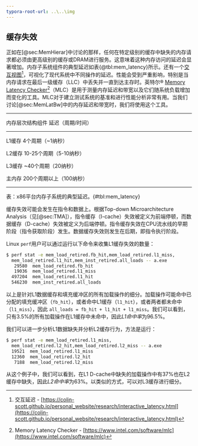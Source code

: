 ```yaml
---
typora-root-url: ..\..\img
---
```


## 缓存失效

正如在[@sec:MemHierar]中讨论的那样，任何在特定级别的缓存中缺失的内存请求都必须由更高级别的缓存或DRAM进行服务。这意味着这种内存访问的延迟会显著增加。内存子系统组件的典型延迟如表{@tbl:mem_latency}所示。还有一个[交互视图](https://colin-scott.github.io/personal_website/research/interactive_latency.html)[^1]，可视化了现代系统中不同操作的延迟。性能会受到严重影响，特别是当内存请求在最后一级缓存（LLC）中丢失并一直到达主存时。英特尔® [Memory Latency Checker](https://www.intel.com/software/mlc)[^2]（MLC）是用于测量内存延迟和带宽以及它们随系统负载增加而变化的工具。MLC对于建立测试系统的基准和进行性能分析非常有用。当我们讨论[@sec:MemLatBw]中的内存延迟和带宽时，我们将使用这个工具。

-------------------------------------------------
内存层次结构组件          延迟（周期/时间）

--------------------------   --------------------
L1缓存                      4个周期（~1纳秒）

L2缓存                      10-25个周期（5-10纳秒）

L3缓存                      ~40个周期（20纳秒）

主内存                      200个周期以上（100纳秒）

-------------------------------------------------

表：x86平台内存子系统的典型延迟。{#tbl:mem_latency}

缓存失效可能会发生在指令和数据上。根据Top-down Microarchitecture Analysis（见[@sec:TMA]），指令缓存（I-cache）失效被定义为前端停顿，而数据缓存（D-cache）失效被定义为后端停顿。指令缓存失效在CPU流水线的早期阶段（指令获取阶段）发生。数据缓存失效则发生在后期，即指令执行阶段。

Linux `perf`用户可以通过运行以下命令来收集L1缓存失效的数量：

```bash
$ perf stat -e mem_load_retired.fb_hit,mem_load_retired.l1_miss,
  mem_load_retired.l1_hit,mem_inst_retired.all_loads -- a.exe
   29580  mem_load_retired.fb_hit
   19036  mem_load_retired.l1_miss
  497204  mem_load_retired.l1_hit
  546230  mem_inst_retired.all_loads
```

以上是针对L1数据缓存和填充缓冲区的所有加载操作的细分。加载操作可能命中已分配的填充缓冲区（`fb_hit`），或者命中L1缓存（`l1_hit`），或者两者都未命中（`l1_miss`），因此 `all_loads = fb_hit + l1_hit + l1_miss`。我们可以看到，只有3.5%的所有加载操作在L1缓存中未命中，因此*L1命中率*为96.5%。

我们可以进一步分析L1数据缺失并分析L2缓存行为，方法是运行：

```bash
$ perf stat -e mem_load_retired.l1_miss,
  mem_load_retired.l2_hit,mem_load_retired.l2_miss -- a.exe
  19521  mem_load_retired.l1_miss
  12360  mem_load_retired.l2_hit
   7188  mem_load_retired.l2_miss
```

从这个例子中，我们可以看到，在L1 D-cache中缺失的加载操作中有37%也在L2缓存中缺失，因此*L2命中率*为63%。以类似的方式，可以对L3缓存进行细分。


[^1]: 交互延迟 - [https://colin-scott.github.io/personal_website/research/interactive_latency.html](https://colin-scott.github.io/personal_website/research/interactive_latency.html)
[^2]: Memory Latency Checker - [https://www.intel.com/software/mlc](https://www.intel.com/software/mlc)